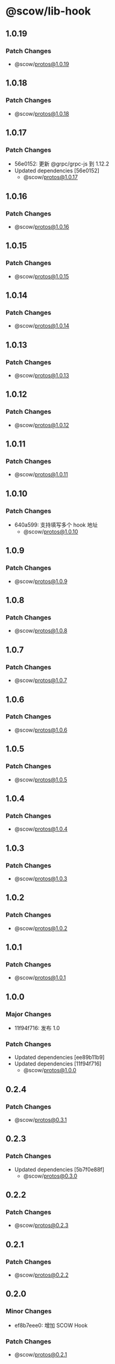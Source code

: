 # @scow/lib-hook

## 1.0.19

### Patch Changes

- @scow/protos@1.0.19

## 1.0.18

### Patch Changes

- @scow/protos@1.0.18

## 1.0.17

### Patch Changes

- 56e0152: 更新 @grpc/grpc-js 到 1.12.2
- Updated dependencies [56e0152]
  - @scow/protos@1.0.17

## 1.0.16

### Patch Changes

- @scow/protos@1.0.16

## 1.0.15

### Patch Changes

- @scow/protos@1.0.15

## 1.0.14

### Patch Changes

- @scow/protos@1.0.14

## 1.0.13

### Patch Changes

- @scow/protos@1.0.13

## 1.0.12

### Patch Changes

- @scow/protos@1.0.12

## 1.0.11

### Patch Changes

- @scow/protos@1.0.11

## 1.0.10

### Patch Changes

- 640a599: 支持填写多个 hook 地址
  - @scow/protos@1.0.10

## 1.0.9

### Patch Changes

- @scow/protos@1.0.9

## 1.0.8

### Patch Changes

- @scow/protos@1.0.8

## 1.0.7

### Patch Changes

- @scow/protos@1.0.7

## 1.0.6

### Patch Changes

- @scow/protos@1.0.6

## 1.0.5

### Patch Changes

- @scow/protos@1.0.5

## 1.0.4

### Patch Changes

- @scow/protos@1.0.4

## 1.0.3

### Patch Changes

- @scow/protos@1.0.3

## 1.0.2

### Patch Changes

- @scow/protos@1.0.2

## 1.0.1

### Patch Changes

- @scow/protos@1.0.1

## 1.0.0

### Major Changes

- 11f94f716: 发布 1.0

### Patch Changes

- Updated dependencies [ee89b11b9]
- Updated dependencies [11f94f716]
  - @scow/protos@1.0.0

## 0.2.4

### Patch Changes

- @scow/protos@0.3.1

## 0.2.3

### Patch Changes

- Updated dependencies [5b7f0e88f]
  - @scow/protos@0.3.0

## 0.2.2

### Patch Changes

- @scow/protos@0.2.3

## 0.2.1

### Patch Changes

- @scow/protos@0.2.2

## 0.2.0

### Minor Changes

- ef8b7eee0: 增加 SCOW Hook

### Patch Changes

- @scow/protos@0.2.1
